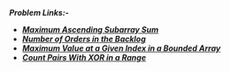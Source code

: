 ***Problem Links:-***

- [***Maximum Ascending Subarray Sum***](https://leetcode.com/contest/weekly-contest-233/problems/maximum-ascending-subarray-sum/)
- [***Number of Orders in the Backlog***](https://leetcode.com/contest/weekly-contest-233/problems/number-of-orders-in-the-backlog/)
- [***Maximum Value at a Given Index in a Bounded Array***](https://leetcode.com/contest/weekly-contest-233/problems/maximum-value-at-a-given-index-in-a-bounded-array/)
- [***Count Pairs With XOR in a Range***](https://leetcode.com/contest/weekly-contest-233/problems/count-pairs-with-xor-in-a-range/)